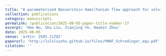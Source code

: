 ```yaml
---
title: "A parameterized Wasserstein Hamiltonian flow approach for solving the Schrödinger equation"
collection: publications
category: manuscripts
permalink: /publication/2025-08-05-paper-title-number-17
excerpt: 'Hao Wu, Shu Liu, Xiaojing Ye, Haomin Zhou'
date: 2025-08-05
venue: 'arXiv: 2505.11762'
paperurl: 'http://lslsliushu.github.io/files/PWHF_Schrodinger_equ.pdf'
citation: ''
---
```

